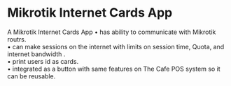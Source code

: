 # Mikrotik Internet Cards App
A Mikrotik Internet Cards App
• has ability to communicate with Mikrotik routrs.<br />
• can make sessions on the internet with limits on session time, Quota,
and internet bandwidth .<br />
• print users id as cards.<br />
• integrated as a button with same features on The Cafe POS system so it
can be reusable.<br />
